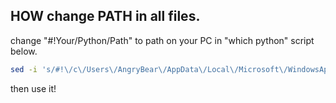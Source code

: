 ## HOW change PATH in all files.
change "#!Your/Python/Path" to path on your PC in "which python" script below.

```bash
sed -i 's/#!\/c\/Users\/AngryBear\/AppData\/Local\/Microsoft\/WindowsApps\/python/#!Your\/Python\/Path/g' *py
```

then use it!
